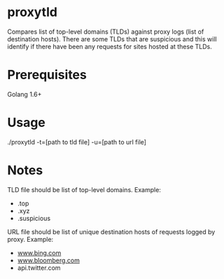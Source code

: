 # proxytld
Compares list of top-level domains (TLDs) against proxy logs (list of destination hosts). There are some TLDs that
are suspicious and this will identify if there have been any requests for sites hosted at these TLDs.

# Prerequisites
Golang 1.6+

# Usage
./proxytld -t=[path to tld file] -u=[path to url file]

# Notes
TLD file should be list of top-level domains. Example:

* .top
* .xyz
* .suspicious

URL file should be list of unique destination hosts of requests logged by proxy. Example:

* www.bing.com
* www.bloomberg.com
* api.twitter.com